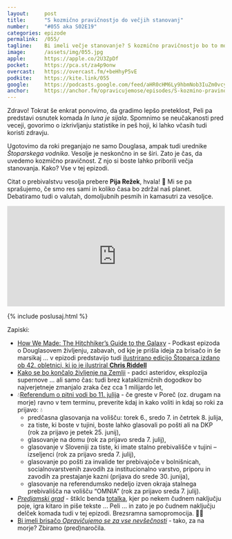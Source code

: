 ```yaml
---
layout: 	post
title:  	"S kozmično pravičnostjo do večjih stanovanj"
number: 	"#055 aka S02E19"
categories:	epizode
permalink:	/055/
tagline: 	Bi imeli večje stanovanje? S kozmično pravičnostjo bo to mogoče že v bližnji prihodnosti. Bicoin bo padel na 24K dolarjev. Citat o prebivalstvu prebere Pija Režek. 
image:		/assets/img/055.jpg
apple:		https://apple.co/2U3ZpDf
pocket:		https://pca.st/za4p9onw
overcast:	https://overcast.fm/+beHhyP5vE
podkite:	https://kite.link/055
google:		https://podcasts.google.com/feed/aHR0cHM6Ly9hbmNob3IuZm0vcy8yMmI1YTUwMC9wb2RjYXN0L3Jzcw==/episode/YmVhYWNmN2MtZDZkYS00ZDQ0LWJhYmEtZTZkZTM0Y2QyOThm
anchor:		https://anchor.fm/opravicujemose/episodes/S-kozmino-pravinostjo-do-vejih-stanovanj-e12n10t
---
```


Zdravo! Tokrat še enkrat ponovimo, da gradimo lepšo preteklost, Peli pa predstavi osnutek komada _In luna je sijala_. Spomnimo se neučakanosti pred veceji, govorimo o izkrivljanju statistike in peš hoji, ki lahko včasih tudi koristi zdravju. 

Ugotovimo da roki preganjajo ne samo Douglasa, ampak tudi urednike _Štoparskega vodnika_. Vesolje je neskončno in se širi. Zato je čas, da uvedemo kozmično pravičnost. Z njo si boste lahko priborili večja stanovanja. Kako? Vse v tej epizodi.

Citat o prebivalstvu vesolja prebere **Pija Režek**, hvala! 🙏 Mi se pa sprašujemo, če smo res sami in koliko časa bo zdržal naš planet. Debatiramo tudi o valutah, domoljubnih pesmih in kamasutri za vesoljce. 

<iframe src="https://open.spotify.com/embed/episode/1y3XcWVw5YT9jccBANPwX3" width="100%" height="232" frameBorder="0" allowtransparency="true" allow="encrypted-media"></iframe>

{% include poslusaj.html %}

Zapiski:
- [How We Made: The Hitchhiker’s Guide to the Galaxy](https://overcast.fm/+OPi8sxNfw) - Podkast epizoda o Douglasovem življenju, zabavah, od kje je prišla ideja za brisačo in še marsikaj ... v epizodi predstavijo tudi [ilustrirano edicijo Štoparca izdano ob 42. obletnici, ki jo je ilustriral **Chris Riddell**](https://amzn.to/3xio5Gn) 
- [Kako se bo končalo življenje na Zemlji](https://astronomy.com/news/2021/05/how-will-life-on-earth-end) - padci asteridov, eksplozija supernove ... ali samo čas: tudi brez kataklizmičnih dogodkov bo najverjetneje zmanjalo zraka čez cca 1 milijardo let, 
- 💧[Referendum o pitni vodi bo 11. julija](https://zapitnovodo.si/) - če greste v Poreč (oz. drugam na morje) ravno v tem terminu, preverite kdaj in kako voliti in kdaj so roki za prijavo: 💧
	- predčasna glasovanja na volišču: torek 6., sredo 7. in četrtek 8. julija,
	- za tiste, ki boste v tujini, boste lahko glasovali po pošti ali na DKP (rok za prijavo je petek 25. junij),
	- glasovanje na domu (rok za prijavo sreda 7. julij),
	- glasovanje v Sloveniji za tiste, ki imate stalno prebivališče v tujini – izseljenci (rok za prijavo sreda 7.  julij),
	- glasovanje po pošti za invalide ter prebivajoče v bolnišnicah, socialnovarstvenih zavodih za institucionalno varstvo, priporu in zavodih za prestajanje kazni (prijava do srede 30. junija),
	- glasovanje na referendumsko nedeljo izven okraja stalnega prebivališča na volišču “OMNIA” (rok za prijavo sreda 7. julij).
- [_Predjamski grad_](https://www.youtube.com/watch?v=5v5WlE5Xvj8) - štiklc benda [totalka](https://www.totalka.band), kjer po nekem čudnem naključju poje, igra kitaro in piše tekste ... Peli ... in zato je po čudnem naključju delček komada tudi v tej epizodi. Brezsramna samopromocija. 🤷‍♀️
- [Bi imeli brisačo _Opravičujemo se za vse nevšečnosti_](https://forms.gle/aLrzrWXRnGEkLqP27) - tako, za na morje? Zbiramo (pred)naročila.
